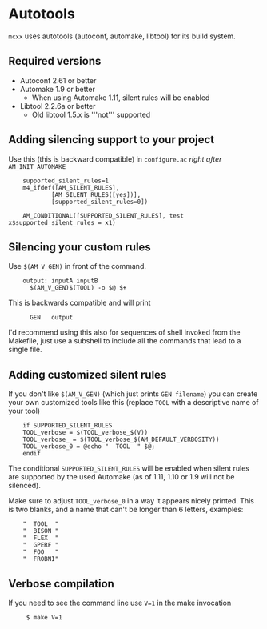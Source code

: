 # Autotools

`mcxx` uses autotools (autoconf, automake, libtool) for its build system.

## Required versions

 * Autoconf 2.61 or better
 * Automake 1.9 or better
    * When using Automake 1.11, silent rules will be enabled
 * Libtool 2.2.6a or better
    * Old libtool 1.5.x is '''not''' supported

## Adding silencing support to your project

Use this (this is backward compatible) in `configure.ac` *right after* `AM_INIT_AUTOMAKE`


        supported_silent_rules=1
        m4_ifdef([AM_SILENT_RULES], 
                [AM_SILENT_RULES([yes])],
                [supported_silent_rules=0])
        
        AM_CONDITIONAL([SUPPORTED_SILENT_RULES], test x$supported_silent_rules = x1)

## Silencing your custom rules

Use `$(AM_V_GEN)` in front of the command.


        output: inputA inputB 
          $(AM_V_GEN)$(TOOL) -o $@ $+

This is backwards compatible and will print


          GEN   output

I'd recommend using this also for sequences of shell invoked from the Makefile, just use a subshell to include all the commands that lead to a single file.

## Adding customized silent rules

If you don't like `$(AM_V_GEN)` (which just prints `GEN filename`) you can create your own customized tools like this (replace `TOOL` with a descriptive name of your tool)


        if SUPPORTED_SILENT_RULES
        TOOL_verbose = $(TOOL_verbose_$(V))
        TOOL_verbose_ = $(TOOL_verbose_$(AM_DEFAULT_VERBOSITY))
        TOOL_verbose_0 = @echo "  TOOL  " $@;
        endif

The conditional `SUPPORTED_SILENT_RULES` will be enabled when silent rules are supported by the used Automake (as of 1.11, 1.10 or 1.9 will not be silenced).

Make sure to adjust `TOOL_verbose_0` in a way it appears nicely printed. This is two blanks, and a name that can't be longer than 6 letters, examples:


        "  TOOL  "
        "  BISON "
        "  FLEX  "
        "  GPERF "
        "  FOO   "
        "  FROBNI"

## Verbose compilation

If you need to see the command line use `V=1` in the make invocation


         $ make V=1